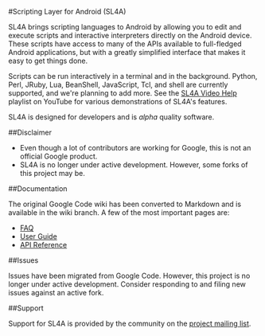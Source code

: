 #Scripting Layer for Android (SL4A)

SL4A brings scripting languages to Android by allowing you to edit and execute
scripts and interactive interpreters directly on the Android device. These
scripts have access to many of the APIs available to full-fledged Android
applications, but with a greatly simplified interface that makes it easy to get
things done.

Scripts can be run interactively in a terminal and in the background.  Python,
Perl, JRuby, Lua, BeanShell, JavaScript, Tcl, and shell are currently supported,
and we're planning to add more. See the [SL4A Video
Help](http://www.youtube.com/playlist?list=PL07A81E6CE96F158B) playlist on
YouTube for various demonstrations of SL4A's features.

SL4A is designed for developers and is _alpha_ quality software.

##Disclaimer

  * Even though a lot of contributors are working for Google, this is not an
    official Google product.
  * SL4A is no longer under active development. However, some forks of this
    project may be.

##Documentation

The original Google Code wiki has been converted to Markdown and is available in the wiki
branch. A few of the most important pages are:

  * [FAQ](https://github.com/damonkohler/sl4a/blob/wiki/FAQ.md)
  * [User Guide](https://github.com/damonkohler/sl4a/blob/wiki/UserGuide.md)
  * [API Reference](https://github.com/damonkohler/sl4a/blob/wiki/ApiReference.md)

##Issues

Issues have been migrated from Google Code. However, this project is no longer under active development. Consider responding to and filing new issues against an active fork.

##Support

Support for SL4A is provided by the community on the [project mailing
list](https://groups.google.com/forum/#!forum/android-scripting).
